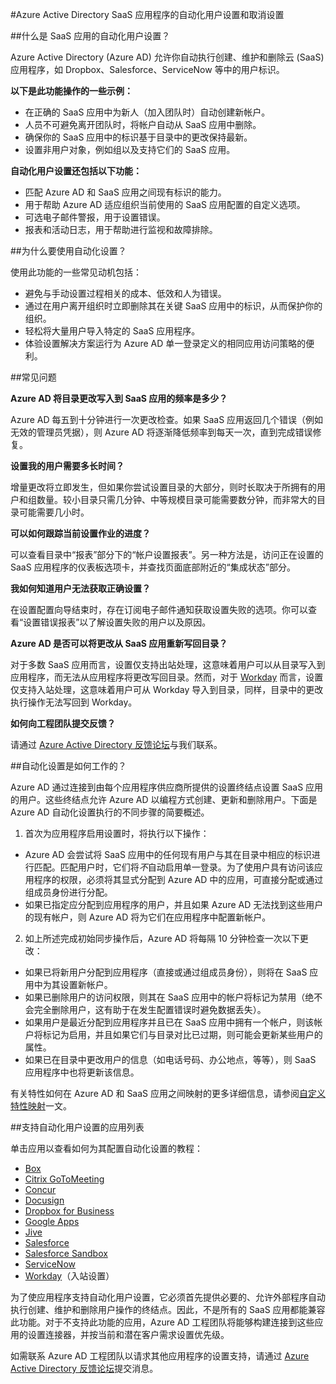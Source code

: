 <properties
   pageTitle="Azure AD 中的自动 SaaS 应用用户设置 | Microsoft Azure"
   description="介绍可以如何使用 Azure AD 进行自动化设置、取消设置，并不断跨多个第三方 SaaS 应用程序更新用户帐户。"
   services="active-directory"
   documentationCenter=""
   authors="liviodlc"
   manager="TerryLanfear"
   editor=""/>

<tags
   ms.service="active-directory"
   ms.date="07/14/2015"
   wacn.date="08/29/2015"/>

#Azure Active Directory SaaS 应用程序的自动化用户设置和取消设置

##什么是 SaaS 应用的自动化用户设置？

Azure Active Directory (Azure AD) 允许你自动执行创建、维护和删除云 (SaaS) 应用程序，如 Dropbox、Salesforce、ServiceNow 等中的用户标识。

**以下是此功能操作的一些示例：**

- 在正确的 SaaS 应用中为新人（加入团队时）自动创建新帐户。
- 人员不可避免离开团队时，将帐户自动从 SaaS 应用中删除。
- 确保你的 SaaS 应用中的标识基于目录中的更改保持最新。
- 设置非用户对象，例如组以及支持它们的 SaaS 应用。

**自动化用户设置还包括以下功能：**

- 匹配 Azure AD 和 SaaS 应用之间现有标识的能力。
- 用于帮助 Azure AD 适应组织当前使用的 SaaS 应用配置的自定义选项。
- 可选电子邮件警报，用于设置错误。
- 报表和活动日志，用于帮助进行监视和故障排除。

##为什么要使用自动化设置？

使用此功能的一些常见动机包括：

- 避免与手动设置过程相关的成本、低效和人为错误。
- 通过在用户离开组织时立即删除其在关键 SaaS 应用中的标识，从而保护你的组织。
- 轻松将大量用户导入特定的 SaaS 应用程序。
- 体验设置解决方案运行为 Azure AD 单一登录定义的相同应用访问策略的便利。

##常见问题

**Azure AD 将目录更改写入到 SaaS 应用的频率是多少？**

Azure AD 每五到十分钟进行一次更改检查。如果 SaaS 应用返回几个错误（例如无效的管理员凭据），则 Azure AD 将逐渐降低频率到每天一次，直到完成错误修复。

**设置我的用户需要多长时间？**

增量更改将立即发生，但如果你尝试设置目录的大部分，则时长取决于所拥有的用户和组数量。较小目录只需几分钟、中等规模目录可能需要数分钟，而非常大的目录可能需要几小时。

**可以如何跟踪当前设置作业的进度？**

可以查看目录中“报表”部分下的“帐户设置报表”。另一种方法是，访问正在设置的 SaaS 应用程序的仪表板选项卡，并查找页面底部附近的“集成状态”部分。

**我如何知道用户无法获取正确设置？**

在设置配置向导结束时，存在订阅电子邮件通知获取设置失败的选项。你可以查看“设置错误报表”以了解设置失败的用户以及原因。

**Azure AD 是否可以将更改从 SaaS 应用重新写回目录？**

对于多数 SaaS 应用而言，设置仅支持出站处理，这意味着用户可以从目录写入到应用程序，而无法从应用程序将更改写回目录。然而，对于 [Workday](https://msdn.microsoft.com/zh-cn/library/azure/dn762434.aspx) 而言，设置仅支持入站处理，这意味着用户可从 Workday 导入到目录，同样，目录中的更改执行操作无法写回到 Workday。

**如何向工程团队提交反馈？**

请通过 [Azure Active Directory 反馈论坛](http://feedback.azure.com/forums/169401-azure-active-directory)与我们联系。

##自动化设置是如何工作的？

Azure AD 通过连接到由每个应用程序供应商所提供的设置终结点设置 SaaS 应用的用户。这些终结点允许 Azure AD 以编程方式创建、更新和删除用户。下面是 Azure AD 自动化设置执行的不同步骤的简要概述。

1. 首次为应用程序启用设置时，将执行以下操作：
 - Azure AD 会尝试将 SaaS 应用中的任何现有用户与其在目录中相应的标识进行匹配。匹配用户时，它们将*不*自动启用单一登录。为了使用户具有访问该应用程序的权限，必须将其显式分配到 Azure AD 中的应用，可直接分配或通过组成员身份进行分配。
 - 如果已指定应分配到应用程序的用户，并且如果 Azure AD 无法找到这些用户的现有帐户，则 Azure AD 将为它们在应用程序中配置新帐户。
2. 如上所述完成初始同步操作后，Azure AD 将每隔 10 分钟检查一次以下更改：
 - 如果已将新用户分配到应用程序（直接或通过组成员身份），则将在 SaaS 应用中为其设置新帐户。
 - 如果已删除用户的访问权限，则其在 SaaS 应用中的帐户将标记为禁用（绝不会完全删除用户，这有助于在发生配置错误时避免数据丢失）。
 - 如果用户是最近分配到应用程序并且已在 SaaS 应用中拥有一个帐户，则该帐户将标记为启用，并且如果它们与目录对比已过期，则可能会更新某些用户的属性。
 - 如果已在目录中更改用户的信息（如电话号码、办公地点，等等），则 SaaS 应用程序中也将更新该信息。

有关特性如何在 Azure AD 和 SaaS 应用之间映射的更多详细信息，请参阅[自定义特性映射](https://msdn.microsoft.com/zh-cn/library/azure/dn872469.aspx)一文。

##支持自动化用户设置的应用列表

单击应用以查看如何为其配置自动化设置的教程：

- [Box](https://msdn.microsoft.com/zh-cn/library/azure/dn308589.aspx)
- [Citrix GoToMeeting](https://msdn.microsoft.com/zh-cn/library/azure/dn440168.aspx)
- [Concur](https://msdn.microsoft.com/zh-cn/library/azure/dn308592.aspx)
- [Docusign](https://msdn.microsoft.com/zh-cn/library/azure/dn510973.aspx)
- [Dropbox for Business](https://msdn.microsoft.com/zh-cn/library/azure/dn510978.aspx)
- [Google Apps](/documentation/articles/active-directory-saas-google-apps-tutorial)
- [Jive](https://msdn.microsoft.com/zh-cn/library/azure/dn510977.aspx)
- [Salesforce](/documentation/articles/active-directory-saas-salesforce-tutorial)
- [Salesforce Sandbox](https://msdn.microsoft.com/zh-cn/library/azure/dn798671.aspx)
- [ServiceNow](https://msdn.microsoft.com/zh-cn/library/azure/dn510971.aspx)
- [Workday](https://msdn.microsoft.com/zh-cn/library/azure/dn762434.aspx)（入站设置）

为了使应用程序支持自动化用户设置，它必须首先提供必要的、允许外部程序自动执行创建、维护和删除用户操作的终结点。因此，不是所有的 SaaS 应用都能兼容此功能。对于不支持此功能的应用，Azure AD 工程团队将能够构建连接到这些应用的设置连接器，并按当前和潜在客户需求设置优先级。

如需联系 Azure AD 工程团队以请求其他应用程序的设置支持，请通过 [Azure Active Directory 反馈论坛](http://feedback.azure.com/forums/169401-azure-active-directory)提交消息。

<!---HONumber=67-->